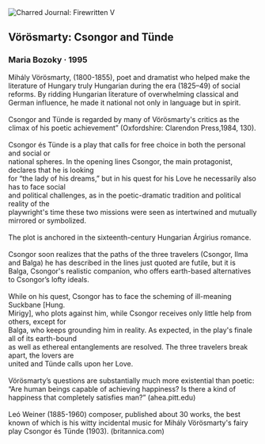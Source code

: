 <div class="artwork-of-the-day">
  <div class="container">
    <div class="img-wrapper">
      <img
        src="https://uploads8.wikiart.org/00255/images/bozoky-maria/bozoky-ai-1418.jpg!Large.jpg"
        alt="Charred Journal: Firewritten V" />
    </div>
    <div class="artwork-detail">
      <div class="artwork-origin"> 
        <h2 class="artwork-name">Vörösmarty: Csongor and Tünde</h2>
        <h3 class="artist">
          Maria Bozoky
                    ·  1995
        </h3>
      </div>
      <p class="description">
        <span class="artwork-description-text ng-binding" ng-bind-html="viewModel.ArtworkOfTheDay.Description | unsafe">Mihály Vörösmarty, (1800-1855), poet and dramatist who helped make the literature of Hungary truly Hungarian during the era (1825–49) of social reforms. By ridding Hungarian literature of overwhelming classical and German influence, he made it national not only in language but in spirit.<br><br>Csongor and Tünde is regarded by many of Vörösmarty's critics as the climax of his poetic achievement” (Oxfordshire: Clarendon Press,1984, 130).<br><br>Csongor és Tünde is a play that calls for free choice in both the personal and social or<br>national spheres. In the opening lines Csongor, the main protagonist, declares that he is looking<br>for “the lady of his dreams,” but in his quest for his Love he necessarily also has to face social<br>and political challenges, as in the poetic-dramatic tradition and political reality of the<br>playwright's time these two missions were seen as intertwined and mutually mirrored or symbolized.<br> <br>The plot is anchored in the sixteenth-century Hungarian Árgirius romance. <br><br>Csongor soon realizes that the paths of the three travelers (Csongor, Ilma and Balga) he has described in the lines just quoted are futile, but it is Balga, Csongor's realistic companion, who offers earth-based alternatives to Csongor’s lofty ideals.<br><br>While on his quest, Csongor has to face the scheming of ill-meaning Suckbane [Hung.<br>Mirigy], who plots against him, while Csongor receives only little help from others, except for<br>Balga, who keeps grounding him in reality. As expected, in the play's finale all of its earth-bound<br>as well as ethereal entanglements are resolved. The three travelers break apart, the lovers are<br>united and Tünde calls upon her Love.<br><br>Vörösmarty’s questions are substantially much more existential than poetic: “Are human beings capable of achieving happiness? Is there a kind of happiness that completely satisfies man?” (ahea.pitt.edu)<br><br>Leó Weiner (1885-1960) composer, published about 30 works, the best known of which is his witty incidental music for Mihály Vörösmarty's fairy play Csongor és Tünde (1903). (britannica.com)</span>
                        <div class="text-shadow-container" ng-show="showShadow" style=""></div>
      </p>
    </div>
  </div>

</div>
